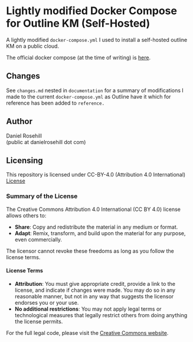 # Lightly modified Docker Compose for Outline KM (Self-Hosted)

A lightly modified `docker-compose.yml` I used to install a self-hosted outline KM on a public cloud.

The official docker compose (at the time of writing) is [here](https://docs.getoutline.com/s/hosting/doc/docker-7pfeLP5a8t).


## Changes

See `changes.md` nested in `documentation` for a summary of modifications I made to the current `docker-compose.yml` as Outline have it which for reference has been added to `reference.`

## Author

Daniel Rosehill  
(public at danielrosehill dot com)

## Licensing

This repository is licensed under CC-BY-4.0 (Attribution 4.0 International) 
[License](https://creativecommons.org/licenses/by/4.0/)

### Summary of the License
The Creative Commons Attribution 4.0 International (CC BY 4.0) license allows others to:
- **Share**: Copy and redistribute the material in any medium or format.
- **Adapt**: Remix, transform, and build upon the material for any purpose, even commercially.

The licensor cannot revoke these freedoms as long as you follow the license terms.

#### License Terms
- **Attribution**: You must give appropriate credit, provide a link to the license, and indicate if changes were made. You may do so in any reasonable manner, but not in any way that suggests the licensor endorses you or your use.
- **No additional restrictions**: You may not apply legal terms or technological measures that legally restrict others from doing anything the license permits.

For the full legal code, please visit the [Creative Commons website](https://creativecommons.org/licenses/by/4.0/legalcode).